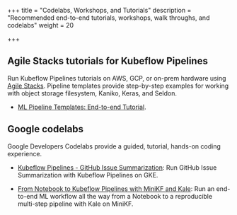 +++
title = "Codelabs, Workshops, and Tutorials"
description = "Recommended end-to-end tutorials, workshops, walk throughs, and codelabs"
weight = 20
                    
+++

## Agile Stacks tutorials for Kubeflow Pipelines

Run Kubeflow Pipelines tutorials on AWS, GCP, or on-prem hardware using [Agile Stacks](https://www.agilestacks.com/).
Pipeline templates provide step-by-step examples for working with object storage filesystem, Kaniko, Keras, and Seldon.

* [ML Pipeline Templates: End-to-end Tutorial](https://docs.agilestacks.com/article/gkyq26pzmr-creating-an-ml-pipeline).

## Google codelabs

Google Developers Codelabs provide a guided, tutorial, hands-on coding experience.

* [Kubeflow Pipelines - GitHub Issue
  Summarization](https://codelabs.developers.google.com/codelabs/cloud-kubeflow-pipelines-gis/index.html): Run GitHub Issue Summarization with Kubeflow Pipelines on GKE.

* [From Notebook to Kubeflow Pipelines with MiniKF and Kale](https://codelabs.developers.google.com/codelabs/cloud-kubeflow-minikf-kale/index.html): Run an end-to-end ML workflow all the way from a Notebook to a reproducible multi-step pipeline with Kale on MiniKF.
